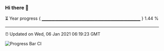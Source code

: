 ### Hi there 👋

⏳ Year progress { ▁▁▁▁▁▁▁▁▁▁▁▁▁▁▁▁▁▁▁▁▁▁▁▁▁▁▁▁▁▁ } 1.44 %

---

⏰ Updated on Wed, 06 Jan 2021 06:19:23 GMT

![Progress Bar CI](https://github.com/liununu/liununu/workflows/Progress%20Bar%20CI/badge.svg)
